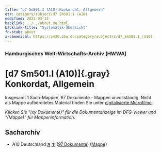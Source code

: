 ```yaml
---
title: "d7 Sm501.I (A10) Konkordat, Allgemein"
etr: category/subject/d7 Sm501.I (A10)
modified: 2021-03-13
backlink: ../../about.de.html
backlink-title: "Systematik-Übersicht"
fn-stub: about
x-canonical: https://pm20.zbw.eu/category/subject/s/d7_Sm501.I_(A10)
---
```


### Hamburgisches Welt-Wirtschafts-Archiv (HWWA)
# [d7 Sm501.I (A10)]{.gray}&#8201; Konkordat, Allgemein&#160; 




Insgesamt 1 Sach-Mappen, 97 Dokumente - Mappen unvollständig.
Nicht als Mappe aufbereitetes Material finden Sie unter [digitalisierte Microfilme](/film/h1_sh.de.html).

_Klicken Sie "(xy Dokumente)" für die Dokumentanzeige im DFG-Viewer und "(Mappe)" für Mappeninformation._

## Sacharchiv



- A10 Deutschland [**&nearr;**](../../../geo/i/126128/about.de.html "Deutschland (alle Mappen)") [**&uarr;**](../../../geo/about.de.html#A10 "Ländersystematik") (<a href="https://pm20.zbw.eu/dfgview/sh/126128,144249" title="über: Deutschland : Konkordat, Allgemein" target="_blank">97 Dokumente</a>) ([Mappe](../../../../folder/sh/1261xx/126128/1442xx/144249/about.de.html))


